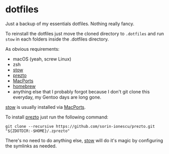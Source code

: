 # dotfiles
Just a backup of my essentials dotfiles. Nothing really fancy.

To reinstall the dotfiles just move the cloned directory to `.dotfiles` and run `stow` in each folders inside the .dotfiles directory.

As obvious requirements:
* macOS (yeah, screw Linux)
* zsh
* [stow](https://www.gnu.org/software/stow)
* [prezto](https://github.com/sorin-ionescu/prezto) 
* [MacPorts](https://www.macports.org)
* [homebrew](https://brew.sh)
* anything else that I probably forgot because I don't git clone this everyday, my Gentoo days are long gone.

[stow](https://www.gnu.org/software/stow) is usually installed via [MacPorts](https://www.macports.org).

To install [prezto](https://github.com/sorin-ionescu/prezto) just run the following command:

    git clone --recursive https://github.com/sorin-ionescu/prezto.git "${ZDOTDIR:-$HOME}/.zprezto"
    
There's no need to do anything else, [stow](https://www.gnu.org/software/stow) will do it's magic by configuring the symlinks as needed.
